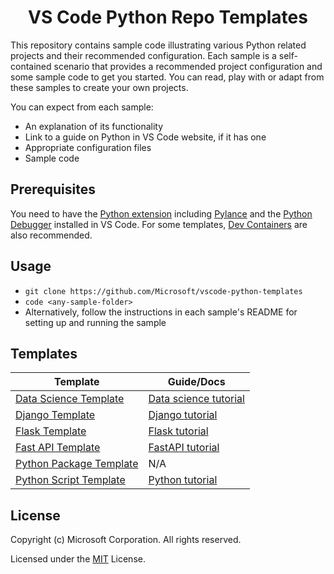 <h1 align="center">
VS Code Python Repo Templates
</h1>

This repository contains sample code illustrating various Python related projects and their recommended configuration. Each sample is a self-contained scenario that provides a recommended project configuration and some sample code to get you started. You can read, play with or adapt from these samples to create your own projects.

You can expect from each sample:
- An explanation of its functionality
- Link to a guide on Python in VS Code website, if it has one
- Appropriate configuration files
- Sample code

## Prerequisites

You need to have the [Python extension](https://marketplace.visualstudio.com/items?itemName=ms-python.python) including [Pylance](https://marketplace.visualstudio.com/items?itemName=ms-python.vscode-pylance) and the [Python Debugger](https://marketplace.visualstudio.com/items?itemName=ms-python.debugpy) installed in VS Code. For some templates, [Dev Containers](https://marketplace.visualstudio.com/items?itemName=ms-vscode-remote.remote-containers) are also recommended. 

## Usage

- `git clone https://github.com/Microsoft/vscode-python-templates`
- `code <any-sample-folder>`
- Alternatively, follow the instructions in each sample's README for setting up and running the sample

## Templates

<!-- SAMPLES_BEGIN -->
| Template | Guide/Docs |
| ------ | ----- | 
| [Data Science Template](https://github.com/Microsoft/vscode-extension-samples/tree/main/data-science-template) | [Data science tutorial](https://code.visualstudio.com/docs/datascience/data-science-tutorial) | 
| [Django Template](https://github.com/Microsoft/vscode-extension-samples/tree/main/django-template) | [Django tutorial](https://code.visualstudio.com/docs/python/tutorial-django) | 
| [Flask Template](https://github.com/Microsoft/vscode-extension-samples/tree/main/flask-template) | [Flask tutorial](https://code.visualstudio.com/docs/python/tutorial-flask) | 
| [Fast API Template](https://github.com/Microsoft/vscode-extension-samples/tree/main/fastapi-template) | [FastAPI tutorial](https://code.visualstudio.com/docs/python/tutorial-fastapi)  |
| [Python Package Template](https://github.com/Microsoft/vscode-extension-samples/tree/main/package-template) | N/A |
| [Python Script Template](https://github.com/Microsoft/vscode-extension-samples/tree/main/script-template) | [Python tutorial](https://code.visualstudio.com/docs/python/python-tutorial) |
<!-- SAMPLES_END -->

## License

Copyright (c) Microsoft Corporation. All rights reserved.

Licensed under the [MIT](https://github.com/microsoft/vscode-python-templates/blob/main/LICENSE) License.